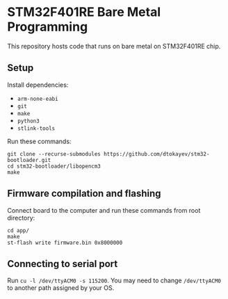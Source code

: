# STM32F401RE Bare Metal Programming

This repository hosts code that runs on bare metal on STM32F401RE chip.

## Setup

Install dependencies:

* `arm-none-eabi`
* `git`
* `make`
* `python3`
* `stlink-tools`

Run these commands:

    git clone --recurse-submodules https://github.com/dtokayev/stm32-bootloader.git
    cd stm32-bootloader/libopencm3
    make

## Firmware compilation and flashing

Connect board to the computer and run these commands from root directory:

    cd app/
    make
    st-flash write firmware.bin 0x8000000

## Connecting to serial port

Run `cu -l /dev/ttyACM0 -s 115200`. You may need to change `/dev/ttyACM0` to another path assigned by your OS.
